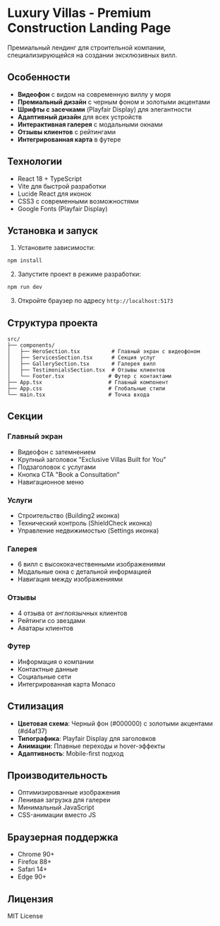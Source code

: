 # Luxury Villas - Premium Construction Landing Page

Премиальный лендинг для строительной компании, специализирующейся на создании эксклюзивных вилл.

## Особенности

- **Видеофон** с видом на современную виллу у моря
- **Премиальный дизайн** с черным фоном и золотыми акцентами
- **Шрифты с засечками** (Playfair Display) для элегантности
- **Адаптивный дизайн** для всех устройств
- **Интерактивная галерея** с модальными окнами
- **Отзывы клиентов** с рейтингами
- **Интегрированная карта** в футере

## Технологии

- React 18 + TypeScript
- Vite для быстрой разработки
- Lucide React для иконок
- CSS3 с современными возможностями
- Google Fonts (Playfair Display)

## Установка и запуск

1. Установите зависимости:
```bash
npm install
```

2. Запустите проект в режиме разработки:
```bash
npm run dev
```

3. Откройте браузер по адресу `http://localhost:5173`

## Структура проекта

```
src/
├── components/
│   ├── HeroSection.tsx          # Главный экран с видеофоном
│   ├── ServicesSection.tsx      # Секция услуг
│   ├── GallerySection.tsx       # Галерея вилл
│   ├── TestimonialsSection.tsx  # Отзывы клиентов
│   └── Footer.tsx              # Футер с контактами
├── App.tsx                     # Главный компонент
├── App.css                     # Глобальные стили
└── main.tsx                    # Точка входа
```

## Секции

### Главный экран
- Видеофон с затемнением
- Крупный заголовок "Exclusive Villas Built for You"
- Подзаголовок с услугами
- Кнопка CTA "Book a Consultation"
- Навигационное меню

### Услуги
- Строительство (Building2 иконка)
- Технический контроль (ShieldCheck иконка)
- Управление недвижимостью (Settings иконка)

### Галерея
- 6 вилл с высококачественными изображениями
- Модальные окна с детальной информацией
- Навигация между изображениями

### Отзывы
- 4 отзыва от англоязычных клиентов
- Рейтинги со звездами
- Аватары клиентов

### Футер
- Информация о компании
- Контактные данные
- Социальные сети
- Интегрированная карта Monaco

## Стилизация

- **Цветовая схема**: Черный фон (#000000) с золотыми акцентами (#d4af37)
- **Типографика**: Playfair Display для заголовков
- **Анимации**: Плавные переходы и hover-эффекты
- **Адаптивность**: Mobile-first подход

## Производительность

- Оптимизированные изображения
- Ленивая загрузка для галереи
- Минимальный JavaScript
- CSS-анимации вместо JS

## Браузерная поддержка

- Chrome 90+
- Firefox 88+
- Safari 14+
- Edge 90+

## Лицензия

MIT License